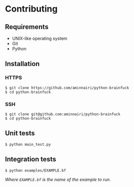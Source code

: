 # Contributing

## Requirements

- UNIX-like operating system
- Git
- Python

## Installation

### HTTPS

```console
$ git clone https://github.com/aminnairi/python-brainfuck
$ cd python-brainfuck
```

### SSH

```console
$ git clone git@github.com:aminnairi/python-brainfuck
$ cd python-brainfuck
```

## Unit tests

```console
$ python main_test.py
```

## Integration tests

```console
$ python examples/EXAMPLE.bf
```

*Where `EXAMPLE.bf` is the name of the example to run.*
